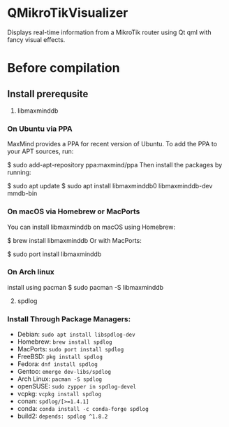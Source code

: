 # QMikroTikVisualizer
Displays real-time information from a MikroTik router using Qt qml with fancy visual effects.

# Before compilation
## Install prerequsite
1. libmaxminddb
### On Ubuntu via PPA
MaxMind provides a PPA for recent version of Ubuntu. To add the PPA to your APT sources, run:

$ sudo add-apt-repository ppa:maxmind/ppa
Then install the packages by running:

$ sudo apt update
$ sudo apt install libmaxminddb0 libmaxminddb-dev mmdb-bin

### On macOS via Homebrew or MacPorts
You can install libmaxminddb on macOS using Homebrew:

$ brew install libmaxminddb
Or with MacPorts:

$ sudo port install libmaxminddb

### On Arch linux
install using pacman
$ sudo pacman -S libmaxminddb

2. spdlog
### Install Through Package Managers:
* Debian: `sudo apt install libspdlog-dev`
* Homebrew: `brew install spdlog`
* MacPorts: `sudo port install spdlog`
* FreeBSD:  `pkg install spdlog`
* Fedora: `dnf install spdlog`
* Gentoo: `emerge dev-libs/spdlog`
* Arch Linux: `pacman -S spdlog`
* openSUSE: `sudo zypper in spdlog-devel`
* vcpkg: `vcpkg install spdlog`
* conan: `spdlog/[>=1.4.1]`
* conda: `conda install -c conda-forge spdlog`
* build2: ```depends: spdlog ^1.8.2```